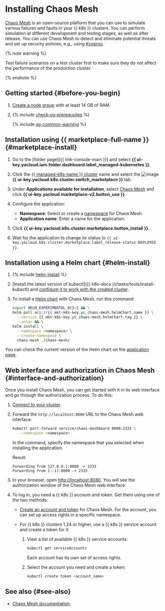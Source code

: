 # Installing Chaos Mesh


[Chaos Mesh](https://chaos-mesh.org/) is an open-source platform that you can use to simulate various failures and faults in your {{ k8s }} clusters. You can perform simulation at different development and testing stages, as well as after release. You can use Chaos Mesh to detect and eliminate potential threats and set up security policies, e.g., using [Kyverno](kyverno.md).

{% note warning %}

Test failure scenarios on a test cluster first to make sure they do not affect the performance of the production cluster.

{% endnote %}

## Getting started {#before-you-begin}

1. [Create a node group](../node-group/node-group-create.md) with at least 14 GB of RAM.

1. {% include [check-sg-prerequsites](../../../_includes/managed-kubernetes/security-groups/check-sg-prerequsites-lvl3.md) %}

   {% include [sg-common-warning](../../../_includes/managed-kubernetes/security-groups/sg-common-warning.md) %}

## Installation using {{ marketplace-full-name }} {#marketplace-install}

1. Go to the [folder page]({{ link-console-main }}) and select **{{ ui-key.yacloud.iam.folder.dashboard.label_managed-kubernetes }}**.
1. Click the [{{ managed-k8s-name }} cluster](../../concepts/index.md#kubernetes-cluster) name and select the ![image](../../../_assets/console-icons/shopping-cart.svg) **{{ ui-key.yacloud.k8s.cluster.switch_marketplace }}** tab.
1. Under **Applications available for installation**, select [Chaos Mesh](/marketplace/products/yc/chaos-mesh) and click **{{ ui-key.yacloud.marketplace-v2.button_use }}**.
1. Configure the application:

   * **Namespace**: Select or create a [namespace](../../concepts/index.md#namespace) for Chaos Mesh.
   * **Application name**: Enter a name for the application.

1. Click **{{ ui-key.yacloud.k8s.cluster.marketplace.button_install }}**.
1. Wait for the application to change its status to `{{ ui-key.yacloud.k8s.cluster.marketplace.label_release-status-DEPLOYED }}`.

## Installation using a Helm chart {#helm-install}

1. {% include [helm-install](../../../_includes/managed-kubernetes/helm-install.md) %}

1. [Install the latest version of kubectl]({{ k8s-docs }}/tasks/tools/install-kubectl) and [configure it to work with the created cluster](../connect/index.md#kubectl-connect).

1. To install a [Helm chart](https://helm.sh/docs/topics/charts/) with Chaos Mesh, run this command:

   ```bash
   export HELM_EXPERIMENTAL_OCI=1 && \
   helm pull oci://{{ mkt-k8s-key.yc_chaos-mesh.helmChart.name }} \
     --version {{ mkt-k8s-key.yc_chaos-mesh.helmChart.tag }} \
     --untar && \
   helm install \
     --namespace <namespace> \
     --create-namespace \
     chaos-mesh ./chaos-mesh/
   ```

You can check the current version of the Helm chart on the [application page](/marketplace/products/yc/chaos-mesh#docker-images).

## Web interface and authorization in Chaos Mesh {#interface-and-authorization}

Once you install Chaos Mesh, you can get started with it in its web interface and go through the authorization process. To do this:

1. [Connect to your cluster](../connect/index.md#kubectl-connect).
1. Forward the `http://localhost:8080` URL to the Chaos Mesh web interface:

   ```bash
   kubectl port-forward service/chaos-dashboard 8080:2333 \
      --namespace <namespace>
   ```

   In the command, specify the namespace that you selected when installing the application.

   Result:

   ```text
   Forwarding from 127.0.0.1:8080 -> 2333
   Forwarding from [::1]:8080 -> 2333
   ```

1. In your browser, open [http://localhost:8080](http://localhost:8080). You will see the authorization window of the Chaos Mesh web interface.
1. To log in, you need a {{ k8s }} account and token. Get them using one of the two methods:

   * [Create an account and token](https://chaos-mesh.org/docs/manage-user-permissions/) for Chaos Mesh. For the account, you can set up access rights in a specific namespace.
   * For {{ k8s }} clusters 1.24 or higher, use a {{ k8s }} service account and create a token for it:

      1. View a list of available {{ k8s }} service accounts:

         ```bash
         kubectl get serviceAccounts
         ```

         Each account has its own set of access rights.

      1. Select the account you need and create a token:

         ```bash
         kubectl create token <account_name>
         ```

## See also {#see-also}

* [Chaos Mesh documentation](https://chaos-mesh.org/docs/).
